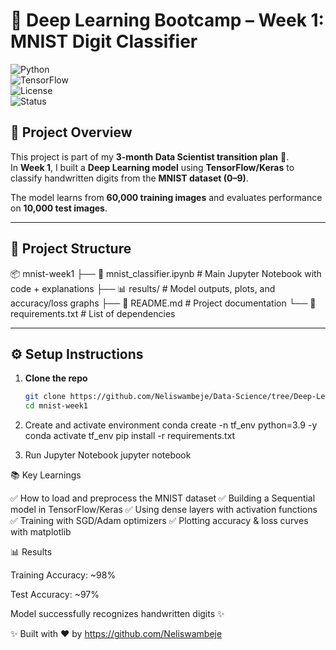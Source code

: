 # 🧠 Deep Learning Bootcamp – Week 1: MNIST Digit Classifier  

![Python](https://img.shields.io/badge/Python-3.9%2B-blue?logo=python)  
![TensorFlow](https://img.shields.io/badge/TensorFlow-2.x-orange?logo=tensorflow)  
![License](https://img.shields.io/badge/License-MIT-green.svg)  
![Status](https://img.shields.io/badge/Status-Completed-success)  

## 📌 Project Overview  
This project is part of my **3-month Data Scientist transition plan** 🚀.  
In **Week 1**, I built a **Deep Learning model** using **TensorFlow/Keras** to classify handwritten digits from the **MNIST dataset (0–9)**.  

The model learns from **60,000 training images** and evaluates performance on **10,000 test images**.  

---

## 📂 Project Structure  

📦 mnist-week1
├── 📓 mnist_classifier.ipynb # Main Jupyter Notebook with code + explanations
├── 📊 results/ # Model outputs, plots, and accuracy/loss graphs
├── 📄 README.md # Project documentation
└── 📜 requirements.txt # List of dependencies


---

## ⚙️ Setup Instructions  

1. **Clone the repo**  
   ```bash
   git clone https://github.com/Neliswambeje/Data-Science/tree/Deep-Learning-mnist
   cd mnist-week1

2. Create and activate environment
   conda create -n tf_env python=3.9 -y
conda activate tf_env
pip install -r requirements.txt

3. Run Jupyter Notebook
   jupyter notebook

📚 Key Learnings

✅ How to load and preprocess the MNIST dataset
✅ Building a Sequential model in TensorFlow/Keras
✅ Using dense layers with activation functions
✅ Training with SGD/Adam optimizers
✅ Plotting accuracy & loss curves with matplotlib

📊 Results

Training Accuracy: ~98%

Test Accuracy: ~97%

Model successfully recognizes handwritten digits ✨

✨ Built with ❤️ by https://github.com/Neliswambeje

